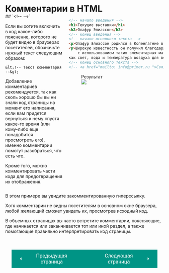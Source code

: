# Комментарии в HTML

<div style="display:flex;margin-top:-20px;" markdown>
<div style="flex:1;margin-right:20px;width:40%;" markdown>
## `&lt;!-- --&gt;`

Если вы хотите включить в код какое-либо пояснение, которого не будет видно в браузерах посетителей, обозначьте нужный текст следующим образом:

`&lt;!-- текст комментария --&gt;`

Добавление комментариев рекомендуется, так как сколь хорошо бы вы ни знали код страницы на момент его написания, если вам придется вернуться к нему спустя какое-то время (или кому-либо еще понадобится просмотреть его), именно комментарии помогут разобраться, что есть что.

Кроме того, можно комментировать части кода для предотвращения их отображения.

</div>
<div style="flex:1;width:60%;" markdown>

``` html title="Код"
<!-- начало введения -->
<h1>Текущие выставки</h1>
<h2>Олафур Элиассон</h2>
<!-- конец введения -->
<!-- начало основного текста -->
<p>Олафур Элиассон родился в Копенгагене в семье переселенцев из Исландии.</p>
<p>Широкую известность он получил благодаря своим скульптурам и крупномасштабным инсталляциям 
    с использованием таких элементарных материалов, 
как свет, вода и температура воздуха для воздействия на зрительское восприятие.</p>
<!-- конец основного текста -->
<!-- <a href="mailto: info@primer.ru ">Связаться</a> -->
```

<figure><figcaption>Результат</figcaption><img src="/html-css-manual/assets/images/comments.png"></figure></div></div>

В этом примере вы увидите закомментированную гиперссылку.

Хотя комментарии не видны посетителям в основном окне браузера, любой желающий сможет увидеть их, просмотрев исходный код.

В объемных страницах вы часто встретите комментарии, поясняющие, где начинается или заканчивается тот или иной раздел, а также помогающие правильно интерпретировать код страницы.

<div style="display: flex; justify-content: space-between; padding: 20px; margin-top:30px;"><button class="custom-button" style="background-color: rgb(0, 148, 133); color: white; font-family: 'Roboto', sans-serif; border: none; cursor: pointer; padding: 10px 20px; font-size: 16px; display: flex; align-items: center;" onclick="window.location.href='/html-css-manual/html/extra/types'"><svg xmlns="http://www.w3.org/2000/svg" viewBox="0 0 24 24" style="fill: white; width: 20px; height: 20px;"><path d="M15 18l-6-6 6-6" /></svg><span style="margin: 0 10px;">Предыдущая страница</span></button><button class="custom-button" style="background-color: rgb(0, 148, 133); color: white; font-family: 'Roboto', sans-serif; border: none; cursor: pointer; padding: 10px 20px; font-size: 16px; display: flex; align-items: center;" onclick="window.location.href='/html-css-manual/html/extra/id'"><span style="margin: 0 10px;">Следующая страница</span><svg xmlns="http://www.w3.org/2000/svg" viewBox="0 0 24 24" style="fill: white; width: 20px; height: 20px;"><path d="M9 18l6-6-6-6" /></svg></button></div>
